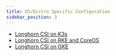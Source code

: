 ```yaml
---
title: OS/Distro Specific Configuration
sidebar_position: 3
---
```


* [Longhorn CSI on K3s](./csi-on-k3s)
* [Longhorn CSI on RKE and CoreOS](./csi-on-rke-and-coreos)
* [Longhorn CSI on GKE](./csi-on-gke)
